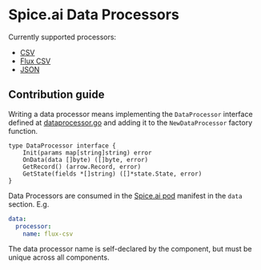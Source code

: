 # Spice.ai Data Processors

Currently supported processors:

- [CSV](csv/csv.go)
- [Flux CSV](flux/fluxcsv.go)
- [JSON](json/README.md)

## Contribution guide

Writing a data processor means implementing the `DataProcessor` interface defined at [dataprocessor.go](dataprocessor.go) and adding it to the `NewDataProcessor` factory function.

```golang
type DataProcessor interface {
	Init(params map[string]string) error
	OnData(data []byte) ([]byte, error)
	GetRecord() (arrow.Record, error)
	GetState(fields *[]string) ([]*state.State, error)
}
```

Data Processors are consumed in the [Spice.ai pod](https://docs.spiceai.org/concepts/#pod) manifest in the `data` section. E.g.

```yaml
data:
  processor:
    name: flux-csv
```

The data processor name is self-declared by the component, but must be unique across all components.
